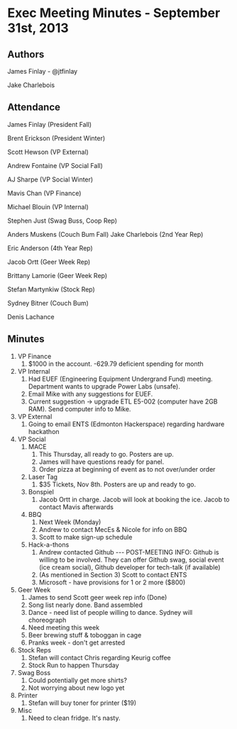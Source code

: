 Exec Meeting Minutes - September 31st, 2013
===========================================

Authors
-------

James Finlay - @jtfinlay

Jake Charlebois

Attendance
----------

James Finlay (President Fall)

Brent Erickson (President Winter)

Scott Hewson (VP External)

Andrew Fontaine (VP Social Fall)

AJ Sharpe (VP Social Winter)

Mavis Chan (VP Finance)

Michael Blouin (VP Internal)

Stephen Just (Swag Buss, Coop Rep)

Anders Muskens (Couch Bum Fall)
Jake Charlebois (2nd Year Rep)

Eric Anderson (4th Year Rep)

Jacob Ortt (Geer Week Rep)

Brittany Lamorie (Geer Week Rep)

Stefan Martynkiw (Stock Rep)

Sydney Bitner (Couch Bum)

Denis Lachance

Minutes
-------

1. VP Finance
	1. $1000 in the account. -629.79 deficient spending for month
2. VP Internal
	1. Had EUEF (Engineering Equipment Undergrand Fund) meeting. Department
	   wants to upgrade Power Labs (unsafe). 
	2. Email Mike with any suggestions for EUEF. 
	3. Current suggestion -> upgrade ETL E5-002 (computer have 2GB RAM).
	   Send computer info to Mike.
3. VP External
	1. Going to email ENTS (Edmonton Hackerspace) regarding hardware 
	   hackathon
4. VP Social
	1. MACE 
		1. This Thursday, all ready to go. Posters are up.
		2. James will have questions ready for panel.
		3. Order pizza at beginning of event as to not over/under 
		     order
	2. Laser Tag
		1. $35 Tickets, Nov 8th. Posters are up and ready to go.
	3. Bonspiel
		1. Jacob Ortt in charge. Jacob will look at booking the ice. 
		   Jacob to contact Mavis afterwards
	4. BBQ
		1. Next Week (Monday)
		2. Andrew to contact MecEs & Nicole for info on BBQ
		3. Scott to make sign-up schedule
	5. Hack-a-thons
		1. Andrew contacted Github --- POST-MEETING INFO: Github is 
		   willing to be involved. They can offer Github swag, social 
		   event (ice cream social), Github developer for tech-talk (if
		   available)
		2. (As mentioned in Section 3) Scott to contact ENTS
		3. Microsoft - have provisions for 1 or 2 more ($800)
5. Geer Week
	1. James to send Scott geer week rep info (Done)
	2. Song list nearly done. Band assembled
	3. Dance - need list of people willing to dance. Sydney will 
	   choreograph
	4. Need meeting this week
	5. Beer brewing stuff & toboggan in cage
	6. Pranks week - don't get arrested
6. Stock Reps
	1. Stefan will contact Chris regarding Keurig coffee
	2. Stock Run to happen Thursday
7. Swag Boss
	1. Could potentially get more shirts? 
	2. Not worrying about new logo yet
8. Printer
	1. Stefan will buy toner for printer ($19)
9. Misc
	1. Need to clean fridge. It's nasty.

